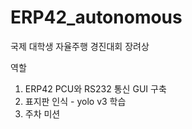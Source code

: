 # ERP42_autonomous
국제 대학생 자율주행 경진대회 장려상

역할

1. ERP42 PCU와 RS232 통신 GUI 구축
2. 표지판 인식 - yolo v3 학습
3. 주차 미션

